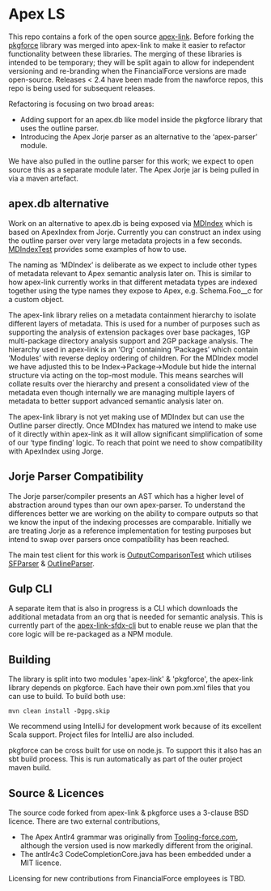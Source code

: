 # Apex LS

This repo contains a fork of the open source [apex-link](https://github.com/nawforce/apex-link). Before forking the [pkgforce](https://github.com/nawforce/pkgforce) library was merged into apex-link to make it easier to refactor functionality between these libraries. The merging of these libraries is intended to be temporary; they will be split again to allow for independent versioning and re-branding when the FinancialForce versions are made open-source. Releases < 2.4 have been made from the nawforce repos, this repo is being used for subsequent releases.

Refactoring is focusing on two broad areas:

* Adding support for an apex.db like model inside the pkgforce library that uses the outline parser.
* Introducing the Apex Jorje parser as an alternative to the ‘apex-parser’ module.

We have also pulled in the outline parser for this work; we expect to open source this as a separate module later. The Apex Jorje jar is being pulled in via a maven artefact.

## apex.db alternative

Work on an alternative to apex.db is being exposed via [MDIndex](https://github.com/financialforcedev/ff-apex-ls/blob/master/pkgforce/jvm/src/main/java/com/nawforce/pkgforce/api/MDIndex.java) which is based on ApexIndex from Jorje. Currently you can construct an index using the outline parser over very large metadata projects in a few seconds. [MDIndexTest](https://github.com/financialforcedev/ff-apex-ls/blob/master/pkgforce/jvm/src/test/scala/com/nawforce/runtime/api/MDIndexTest.scala) provides some examples of how to use.

The naming as ‘MDIndex’ is deliberate as we expect to include other types of metadata relevant to Apex semantic analysis later on. This is similar to how apex-link currently works in that different metadata types are indexed together using the type names they expose to Apex, e.g. Schema.Foo__c for a custom object.  

The apex-link library relies on a metadata containment hierarchy to isolate different layers of metadata. This is used for a number of purposes such as supporting the analysis of extension packages over base packages, 1GP multi-package directory analysis support and 2GP package analysis. The hierarchy used in apex-link is an ‘Org’ containing ‘Packages’  which contain ‘Modules’ with reverse deploy ordering of children. For the MDIndex model we have adjusted this to be Index->Package->Module but hide the internal structure via acting on the top-most module. This means searches will collate results over the hierarchy and present a consolidated view of the metadata even though internally we are managing multiple layers of metadata to better support advanced semantic analysis later on.

The apex-link library is not yet making use of MDIndex but can use the Outline parser directly. Once MDIndex has matured we intend to make use of it directly within apex-link as it will allow significant simplification of some of our ‘type finding’ logic. To reach that point we need to show compatibility with ApexIndex using Jorge.

## Jorje Parser Compatibility

The Jorje parser/compiler presents an AST which has a higher level of abstraction around types than our own apex-parser. To understand the differences better we are working on the ability to compare outputs so that we know the input of the indexing processes are comparable. Initially we are treating Jorje as a reference implementation for testing purposes but intend to swap over parsers once compatibility has been reached.

The main test client for this work is [OutputComparisonTest](https://github.com/financialforcedev/ff-apex-ls/blob/master/pkgforce/jvm/src/test/scala/com/nawforce/runtime/sfparser/OutputComparisonTest.scala) which utilises [SFParser](https://github.com/financialforcedev/ff-apex-ls/blob/master/pkgforce/jvm/src/main/scala/com/nawforce/runtime/sfparser/SFParser.scala) & [OutlineParser](https://github.com/financialforcedev/ff-apex-ls/blob/master/pkgforce/ff-apex-outline-parser/shared/src/main/scala/com/financialforce/oparser/OutlineParser.scala).

## Gulp CLI

A separate item that is also in progress is a CLI which downloads the additional metadata from an org that is needed for semantic analysis. This is currently part of the [apex-link-sfdx-cli](https://github.com/nawforce/apex-link-sfdx-cli) but to enable reuse we plan that the core logic will be re-packaged as a NPM module.

## Building

The library is split into two modules 'apex-link' & 'pkgforce', the apex-link library depends on pkgforce. Each have their own pom.xml files that you can use to build. To build both use:

    mvn clean install -Dgpg.skip

We recommend using IntelliJ for development work because of its excellent Scala support. Project files for IntelliJ are also included.

pkgforce can be cross built for use on node.js. To support this it also has an sbt build process. This is run automatically as part of the outer project maven build.

## Source & Licences

The source code forked from apex-link & pkgforce uses a  3-clause BSD licence. There are two external contributions,

* The Apex Antlr4 grammar was originally from [Tooling-force.com](https://github.com/neowit/tooling-force.com), although the version used is now markedly different from the original.  
* The antlr4c3 CodeCompletionCore.java has been embedded under a MIT licence.

Licensing for new contributions from FinancialForce employees is TBD.

